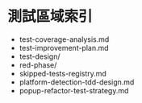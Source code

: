 # 測試區域索引

- test-coverage-analysis.md
- test-improvement-plan.md
- test-design/
- red-phase/
- skipped-tests-registry.md
- platform-detection-tdd-design.md
- popup-refactor-test-strategy.md
